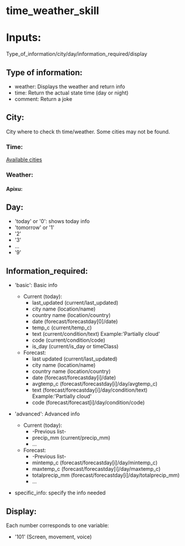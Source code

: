 # time_weather_skill

# Inputs:
Type_of_information/city/day/information_required/display

## Type of information:
+ weather: Displays the weather and return info
+ time: Return the actual state time (day or night)
+ comment: Return a joke

## City:
City where to check th time/weather.
Some cities may not be found.

### Time:
[Available cities](https://astral.readthedocs.io/en/stable/index.html#cities)
### Weather:
#### Apixu:



## Day:
+ 'today' or '0': shows today info
+ 'tomorrow' or '1'
+ '2'
+ '3'
+ ...
+ '9'


## Information_required:
+ 'basic': Basic info
  + Current (today):
    + last_updated (current/last_updated)
    + city name (location/name)
    + country name (location/country)
    + date (forecast/forecastday[0]/date)
    + temp_c (current/temp_c)
    + text (current/condition/text) Example:'Partially cloud'
    + code (current/condition/code)
    + is_day (current/is_day or timeClass)
  + Forecast:
    + last updated (current/last_updated)
    + city name (location/name)
    + country name (location/country)
    + date (forecast/forecastday[i]/date)
    + avgtemp_c (forecast/forecastday[i]/day/avgtemp_c)
    + text (forecast/forecastday[i]/day/condition/text) Example:'Partially cloud'
    + code (forecast/forecast[i]/day/condition/code)

+ 'advanced': Advanced info
  + Current (today):
    + -Previous list-
    + precip_mm (current/precip_mm)
    + ...
  + Forecast:
    + -Previous list-
    + mintemp_c (forecast/forecastday[i]/day/mintemp_c)
    + maxtemp_c (forecast/forecastday[i]/day/maxtemp_c)
    + totalprecip_mm (forecast/forecastday[i]/day/totalprecip_mm)
    + ...

+ specific_info: specify the info needed


## Display:
Each number corresponds to one variable:
+ '101' (Screen, movement, voice)